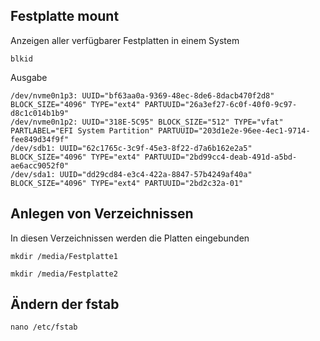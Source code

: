 ## Festplatte mount

Anzeigen aller verfügbarer Festplatten in einem System

```
blkid
```
Ausgabe
```
/dev/nvme0n1p3: UUID="bf63aa0a-9369-48ec-8de6-8dacb470f2d8" BLOCK_SIZE="4096" TYPE="ext4" PARTUUID="26a3ef27-6c0f-40f0-9c97-d8c1c014b1b9"
/dev/nvme0n1p2: UUID="318E-5C95" BLOCK_SIZE="512" TYPE="vfat" PARTLABEL="EFI System Partition" PARTUUID="203d1e2e-96ee-4ec1-9714-fee849d34f9f"
/dev/sdb1: UUID="62c1765c-3c9f-45e3-8f22-d7a6b162e2a5" BLOCK_SIZE="4096" TYPE="ext4" PARTUUID="2bd99cc4-deab-491d-a5bd-ae6acc9052f0"
/dev/sda1: UUID="dd29cd84-e3c4-422a-8847-57b4249af40a" BLOCK_SIZE="4096" TYPE="ext4" PARTUUID="2bd2c32a-01"
```
## Anlegen von Verzeichnissen
In diesen Verzeichnissen werden die Platten eingebunden
```
mkdir /media/Festplatte1

mkdir /media/Festplatte2
```
## Ändern der fstab
```
nano /etc/fstab
```
